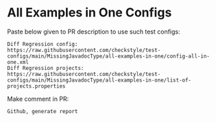 # All Examples in One Configs
Paste below given to PR description to use such test configs:
```
Diff Regression config: https://raw.githubusercontent.com/checkstyle/test-configs/main/MissingJavadocType/all-examples-in-one/config-all-in-one.xml
Diff Regression projects: https://raw.githubusercontent.com/checkstyle/test-configs/main/MissingJavadocType/all-examples-in-one/list-of-projects.properties
```
Make comment in PR:
```
Github, generate report
```
